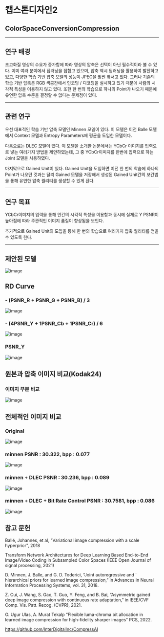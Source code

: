 # 캡스톤디자인2
## ColorSpaceConversionCompression
---

## 연구 배경
 초고화질 영상의 수요가 증가함에 따라 영상의 압축은 선택이 아닌 필수적이라 볼 수 있다. 이미 여러 분야에서 딥러닝을 접합고 있으며, 압축 역시 딥러닝을 활용하여 발전하고 있고, 다양한 학습 기반 압축 모델의 성능이 JPEG을 훨씬 앞서고 있다. 그러나 기존의 학습 기반 압축은 RGB 색공간에서 인코딩 / 디코딩을 실시하고 있기 때문에 사람의 시각적 특성을 이용하지 않고 있다. 또한 한 번의 학습으로 하나의 Point가 나오기 때문에 유연한 압축 수준을 결정할 수 없다는 문제점이 있다.

---
## 관련 연구
 우선 대표적인 학습 기반 압축 모델인 Minnen 모델이 있다. 이 모델은 이전 Balle 모델에서 Context 모델과 Entropy Parameters에 평균을 도입한 모델이다.
 
 다음으로는 DLEC 모델이 있다. 이 모델을 소개한 논문에서는 YCbCr 이미지를 입력으로 넣는 여러가지 방법을 제안하였는데, 그 중 YCbCr이미지를 한번에 입력으로 하는 Joint 모델을 사용하였다.
 
 마지막으로 Gained Unit이 있다. Gained Unit을 도입하면 이전 한 번의 학습에 하나의 Point가 나오던 것과는 달리 Gained 모델을 저장해서 생성된 Gained Unit간의 보간법을 통해 유연한 압축 퀄리티를 생성할 수 있게 된다.
 
 ---
 ## 연구 목표
  YCbCr이미지의 입력을 통해 인간의 시각적 특성을 이용함과 동시에 실제로 Y PSNR이 높아짐에 따라 주관적인 이미지 품질이 향상됨을 보인다.
  
  추가적으로 Gained Unit의 도입을 통해 한 번의 학습으로 여러가지 압축 퀄리티를 얻을 수 있도록 한다.
  
---
## 제안된 모델
![image](https://github.com/Sparkling-SAKE/ColorSpaceConversionCompression/assets/80191452/4236f93c-b176-468f-9226-9c761c4f279c)

## RD Curve
### - (PSNR_R + PSNR_G + PSNR_B) / 3
![image](https://github.com/Sparkling-SAKE/ColorSpaceConversionCompression/assets/80191452/ce4fb50e-2269-40c7-a270-50e7d8e427c6)
### - (4PSNR_Y + 1PSNR_Cb + 1PSNR_Cr) / 6
![image](https://github.com/Sparkling-SAKE/ColorSpaceConversionCompression/assets/80191452/2ec082dd-2ec1-4fe8-931f-f4b2904868ab)
### PSNR_Y
![image](https://github.com/Sparkling-SAKE/ColorSpaceConversionCompression/assets/80191452/5cb4f94e-2ebe-4a47-9558-c326425be1d7)

## 원본과 압축 이미지 비교(Kodak24)

### 이미지 부분 비교
![image](https://github.com/Sparkling-SAKE/ColorSpaceConversionCompression/assets/80191452/64066f55-6a1b-4fac-a308-ae1bec99dee5)


## 전체적인 이미지 비교
### Original
![image](https://github.com/Sparkling-SAKE/ColorSpaceConversionCompression/assets/80191452/a464ff7a-842d-4419-be95-8a8c9ce155b9)
### minnen PSNR : 30.322, bpp : 0.077
![image](https://github.com/Sparkling-SAKE/ColorSpaceConversionCompression/assets/80191452/a978b8e4-ad24-4437-8654-57c00e4381ee)
### minnen + DLEC PSNR : 30.236, bpp : 0.089
![image](https://github.com/Sparkling-SAKE/ColorSpaceConversionCompression/assets/80191452/14b9c354-418a-4611-98a7-4cde567e7d4f)
### minnen + DLEC + Bit Rate Control PSNR : 30.7581, bpp : 0.086
![image](https://github.com/Sparkling-SAKE/ColorSpaceConversionCompression/assets/80191452/64664f25-29c4-4d34-b48d-7a76cd517d50)


## 참고 문헌
Ballé, Johannes, et al, "Variational image compression with a scale hyperprior", 2018


Transform Network Architectures for Deep Learning Based End-to-End Image/Video Coding in Subsampled Color Spaces (IEEE Open Journal of signal processing, 2021)


D. Minnen, J. Balle, and G. D. Toderici, “Joint autoregressive and ´ hierarchical priors for learned image compression,” in Advances in Neural Information Processing Systems, vol. 31, 2018.


Z. Cui, J. Wang, S. Gao, T. Guo, Y. Feng, and B. Bai, “Asymmetric gained deep image compression with continuous rate adaptation,” in IEEE/CVF Comp. Vis. Patt. Recog. (CVPR), 2021.


O. Ugur Ulas, A. Murat Tekalp “Flexible luma-chroma bit allocation in learned image compression for high-fidelity sharper images” PCS, 2022.


https://github.com/InterDigitalInc/CompressAI
